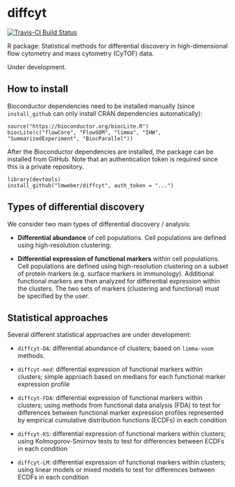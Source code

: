 # diffcyt

[![Travis-CI Build Status](https://travis-ci.org/lmweber/diffcyt.svg?branch=master)](https://travis-ci.org/lmweber/diffcyt)

R package: Statistical methods for differential discovery in high-dimensional flow cytometry and mass cytometry (CyTOF) data.

Under development.



## How to install

Bioconductor dependencies need to be installed manually (since `install_github` can only install CRAN dependencies automatically):

```{r}
source("https://bioconductor.org/biocLite.R")
biocLite(c("flowCore", "FlowSOM", "limma", "IHW", "SummarizedExperiment", "BiocParallel"))
```

After the Bioconductor dependencies are installed, the package can be installed from GitHub. Note that an authentication token is required since this is a private repository.

```{r}
library(devtools)
install_github("lmweber/diffcyt", auth_token = "...")
```



## Types of differential discovery

We consider two main types of differential discovery / analysis:

- **Differential abundance** of cell populations. Cell populations are defined using high-resolution clustering.

- **Differential expression of functional markers** within cell populations. Cell populations are defined using high-resolution clustering on a subset of protein markers (e.g. surface markers in immunology). Additional functional markers are then analyzed for differential expression within the clusters. The two sets of markers (clustering and functional) must be specified by the user.



## Statistical approaches

Several different statistical approaches are under development:

- `diffcyt-DA`: differential abundance of clusters; based on `limma-voom` methods.

- `diffcyt-med`: differential expression of functional markers within clusters; simple approach based on medians for each functional marker expression profile

- `diffcyt-FDA`: differential expression of functional markers within clusters; using methods from functional data analysis (FDA) to test for differences between functional marker expression profiles represented by empirical cumulative distribution functions (ECDFs) in each condition

- `diffcyt-KS`: differential expression of functional markers within clusters; using Kolmogorov-Smirnov tests to test for differences between ECDFs in each condition

- `diffcyt-LM`: differential expression of functional markers within clusters; using linear models or mixed models to test for differences between ECDFs in each condition


